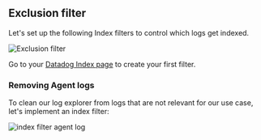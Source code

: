 ## Exclusion filter

Let's set up the following Index filters to control which logs get indexed.

![Exclusion filter](https://raw.githubusercontent.com/l0k0ms/workshops/master/log-workshop/images/exclusion_filter.png)

Go to your [Datadog Index page](https://app.datadoghq.com/logs/pipelines/indexes) to create your first filter.

### Removing Agent logs

To clean our log explorer from logs that are not relevant for our use case, let's implement an index filter:

![index filter agent log](https://raw.githubusercontent.com/l0k0ms/workshops/master/log-workshop/images/index_filter_agent_log.png)
